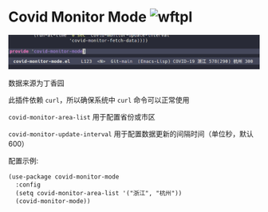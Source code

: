 # Covid Monitor Mode ![wftpl](http://www.wtfpl.net/wp-content/uploads/2012/12/wtfpl-badge-4.png)

![Preview](screenshot.png)

数据来源为丁香园

此插件依赖 `curl`，所以确保系统中 `curl` 命令可以正常使用

`covid-monitor-area-list` 用于配置省份或市区

`covid-monitor-update-interval` 用于配置数据更新的间隔时间（单位秒，默认600）

配置示例:

```
(use-package covid-monitor-mode
  :config
  (setq covid-monitor-area-list '("浙江", "杭州"))
  (covid-monitor-mode))
```
